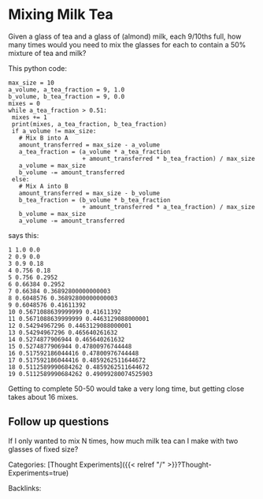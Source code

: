 # Mixing Milk Tea

Given a glass of tea and a glass of (almond) milk, each 9/10ths full, how many
times would you need to mix the glasses for each to contain a 50% mixture of tea
and milk?

This python code:

```
max_size = 10
a_volume, a_tea_fraction = 9, 1.0
b_volume, b_tea_fraction = 9, 0.0
mixes = 0
while a_tea_fraction > 0.51:
 mixes += 1
 print(mixes, a_tea_fraction, b_tea_fraction)
 if a_volume != max_size:
   # Mix B into A
   amount_transferred = max_size - a_volume
   a_tea_fraction = (a_volume * a_tea_fraction
                     + amount_transferred * b_tea_fraction) / max_size
   a_volume = max_size
   b_volume -= amount_transferred
 else:
   # Mix A into B
   amount_transferred = max_size - b_volume
   b_tea_fraction = (b_volume * b_tea_fraction
                     + amount_transferred * a_tea_fraction) / max_size
   b_volume = max_size
   a_volume -= amount_transferred
```

says this:

```
1 1.0 0.0
2 0.9 0.0
3 0.9 0.18
4 0.756 0.18
5 0.756 0.2952
6 0.66384 0.2952
7 0.66384 0.36892800000000003
8 0.6048576 0.36892800000000003
9 0.6048576 0.41611392
10 0.5671088639999999 0.41611392
11 0.5671088639999999 0.4463129088000001
12 0.54294967296 0.4463129088000001
13 0.54294967296 0.465640261632
14 0.5274877906944 0.465640261632
15 0.5274877906944 0.47800976744448
16 0.517592186044416 0.47800976744448
17 0.517592186044416 0.4859262511644672
18 0.5112589990684262 0.4859262511644672
19 0.5112589990684262 0.49099280074525903
```

Getting to complete 50-50 would take a very long time, but getting close takes
about 16 mixes.

## Follow up questions

If I only wanted to mix N times, how much milk tea can I make with two glasses
of fixed size?










Categories: [Thought Experiments]({{< relref "/" >}}?Thought-Experiments=true)

Backlinks: 